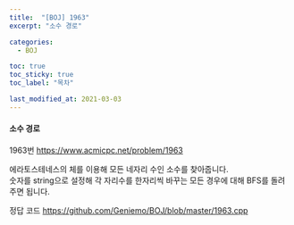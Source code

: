 ```yaml
---
title:  "[BOJ] 1963"
excerpt: "소수 경로"

categories:
  - BOJ

toc: true
toc_sticky: true
toc_label: "목차"

last_modified_at: 2021-03-03
---
```


#### 소수 경로

1963번 <https://www.acmicpc.net/problem/1963>

에라토스테네스의 체를 이용해 모든 네자리 수인 소수를 찾아줍니다.<br>
숫자를 string으로 설정해 각 자리수를 한자리씩 바꾸는 모든 경우에 대해 BFS를 돌려주면 됩니다.

정답 코드 <https://github.com/Geniemo/BOJ/blob/master/1963.cpp>